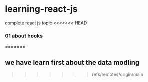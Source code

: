 # learning-react-js
complete react js topic
<<<<<<< HEAD

### 01 about hooks
=======
## we have learn first about the data modling
>>>>>>> refs/remotes/origin/main
